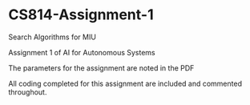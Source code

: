 # CS814-Assignment-1
Search Algorithms for MIU

Assignment 1 of AI for Autonomous Systems

The parameters for the assignment are noted in the PDF

All coding completed for this assignment are included and commented throughout.
